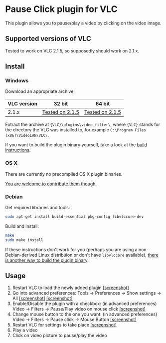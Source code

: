 # Pause Click plugin for VLC
This plugin allows you to pause/play a video by clicking on the video image.

## Supported versions of VLC
Tested to work on VLC 2.1.5, so supposedly should work on 2.1.x.

## Install

### Windows
Download an appropriate archive:

VLC version | 32 bit | 64 bit
----------- | ------ | -------
2.1.x | [Tested on 2.1.5](https://github.com/nurupo/vlc-pause-click-plugin/releases/download/0.3.0/vlc-2.1.x-32bit-win.zip) | [Tested on 2.1.5](https://github.com/nurupo/vlc-pause-click-plugin/releases/download/0.3.0/vlc-2.1.x-64bit-win.zip)

Extract the archive at `{VLC}\plugins\video_filter\`, where `{VLC}` stands for the directory the VLC was installed to, for example `C:\Program Files (x86)\VideoLAN\VLC\`.

If you want to build the plugin binary yourself, take a look at the [build instructions](/BUILD.md).

### OS X
There are currently no precompiled OS X plugin binaries.

[You are welcome to contribute them though](/BUILD.md).

### Debian
Get required libraries and tools:
```bash
sudo apt-get install build-essential pkg-config libvlccore-dev
```

Build and install:
```bash
make
sudo make install
```

If these instructions don't work for you (perhaps you are using a non-Debian-derived Linux distribuion or don't have `libvlccore` available), [there is another way to build the plugin binary](/BUILD.md).

## Usage
1. Restart VLC to load the newly added plugin [[screenshot]](http://i.imgur.com/6oTRtD8.png)
2. Go into advanced preferences: Tools -> Preferences -> Show settings -> All [[screenshot]](http://i.imgur.com/ONLskiX.png) [[screenshot]](http://i.imgur.com/V7ql7HR.png)
3. Enable/Disable the plugin with a checkbox: (in advanced preferences) Video -> Filters -> Pause/Play video on mouse click [[screenshot]](http://i.imgur.com/U5TZpDp.png)
4. Change mouse button to the one you want: (in advanced preferences) Video -> Filters -> Pause click -> Mouse Button [[screenshot]](http://i.imgur.com/T5yp0jw.png)
5. Restart VLC for settings to take place [[screenshot]](http://i.imgur.com/6oTRtD8.png)
6. Play a video
7. Click on video picture to pause/play the video
